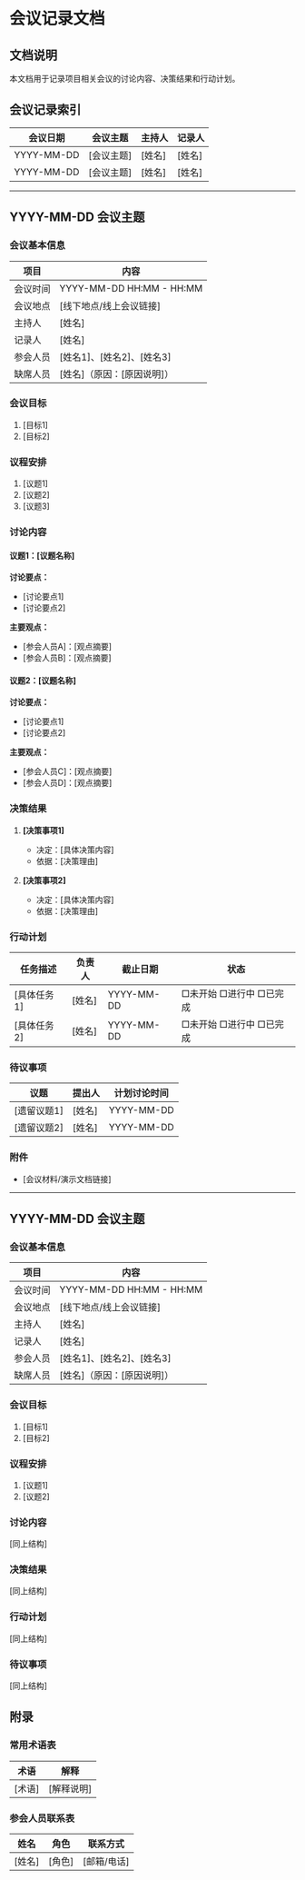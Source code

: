# 会议记录文档

## 文档说明
本文档用于记录项目相关会议的讨论内容、决策结果和行动计划。

## 会议记录索引

| 会议日期 | 会议主题 | 主持人 | 记录人 |
|----------|----------|--------|--------|
| YYYY-MM-DD | [会议主题] | [姓名] | [姓名] |
| YYYY-MM-DD | [会议主题] | [姓名] | [姓名] |

---

## YYYY-MM-DD 会议主题

### 会议基本信息
| 项目 | 内容 |
|------|------|
| 会议时间 | YYYY-MM-DD HH:MM - HH:MM |
| 会议地点 | [线下地点/线上会议链接] |
| 主持人 | [姓名] |
| 记录人 | [姓名] |
| 参会人员 | [姓名1]、[姓名2]、[姓名3] |
| 缺席人员 | [姓名]（原因：[原因说明]） |

### 会议目标
1. [目标1]
2. [目标2]

### 议程安排
1. [议题1]
2. [议题2]
3. [议题3]

### 讨论内容
#### 议题1：[议题名称]
**讨论要点：**
- [讨论要点1]
- [讨论要点2]

**主要观点：**
- [参会人员A]：[观点摘要]
- [参会人员B]：[观点摘要]

#### 议题2：[议题名称]
**讨论要点：**
- [讨论要点1]
- [讨论要点2]

**主要观点：**
- [参会人员C]：[观点摘要]
- [参会人员D]：[观点摘要]

### 决策结果
1. **[决策事项1]**
   - 决定：[具体决策内容]
   - 依据：[决策理由]

2. **[决策事项2]**
   - 决定：[具体决策内容]
   - 依据：[决策理由]

### 行动计划
| 任务描述 | 负责人 | 截止日期 | 状态 |
|----------|--------|----------|------|
| [具体任务1] | [姓名] | YYYY-MM-DD | □未开始 □进行中 □已完成 |
| [具体任务2] | [姓名] | YYYY-MM-DD | □未开始 □进行中 □已完成 |

### 待议事项
| 议题 | 提出人 | 计划讨论时间 |
|------|--------|--------------|
| [遗留议题1] | [姓名] | YYYY-MM-DD |
| [遗留议题2] | [姓名] | YYYY-MM-DD |

### 附件
- [会议材料/演示文档链接]

---

## YYYY-MM-DD 会议主题

### 会议基本信息
| 项目 | 内容 |
|------|------|
| 会议时间 | YYYY-MM-DD HH:MM - HH:MM |
| 会议地点 | [线下地点/线上会议链接] |
| 主持人 | [姓名] |
| 记录人 | [姓名] |
| 参会人员 | [姓名1]、[姓名2]、[姓名3] |
| 缺席人员 | [姓名]（原因：[原因说明]） |

### 会议目标
1. [目标1]
2. [目标2]

### 议程安排
1. [议题1]
2. [议题2]

### 讨论内容
[同上结构]

### 决策结果
[同上结构]

### 行动计划
[同上结构]

### 待议事项
[同上结构]

## 附录
### 常用术语表
| 术语 | 解释 |
|------|------|
| [术语] | [解释说明] |

### 参会人员联系表
| 姓名 | 角色 | 联系方式 |
|------|------|----------|
| [姓名] | [角色] | [邮箱/电话] |